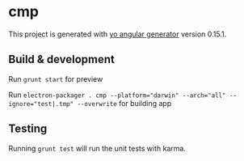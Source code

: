 # cmp

This project is generated with [yo angular generator](https://github.com/yeoman/generator-angular)
version 0.15.1.

## Build & development

Run `grunt start` for preview

Run `electron-packager . cmp --platform="darwin" --arch="all" --ignore="test|.tmp" --overwrite` for building app

## Testing

Running `grunt test` will run the unit tests with karma.
